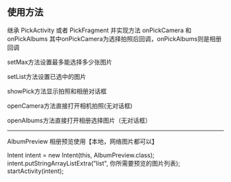 使用方法
----------------------------------------
继承 PickActivity 或者 PickFragment
并实现方法 onPickCamera 和 onPickAlbums
其中onPickCamera为选择拍照后回调，onPickAlbums则是相册回调

setMax方法设置最多能选择多少张图片

setList方法设置已选中的图片

showPick方法显示拍照和相册对话框

openCamera方法直接打开相机拍照(无对话框)

openAlbums方法直接打开相册选择图片（无对话框）

----------------------------------------
AlbumPreview 相册预览使用【本地，网络图片都可以】

Intent intent = new Intent(this, AlbumPreview.class);
intent.putStringArrayListExtra("list", 你所需要预览的图片列表);
startActivity(intent);

